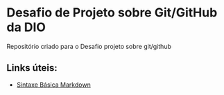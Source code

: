 # Desafio de Projeto sobre Git/GitHub da DIO

Repositório criado para o Desafio projeto sobre git/github

## Links úteis:
* [Sintaxe Básica Markdown](https://www.markdownguide.org/basic-syntax/)
